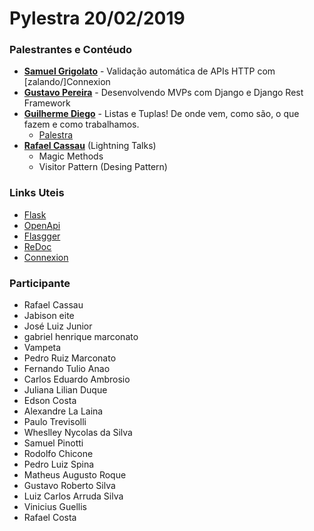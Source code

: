 # Pylestra 20/02/2019

### Palestrantes e Contéudo
- [**Samuel Grigolato**](https://github.com/samuelgrigolato) - Validação automática de APIs HTTP com [zalando/]Connexion
- [**Gustavo Pereira**](https://github.com/gstpreira) - Desenvolvendo MVPs com Django e Django Rest Framework
- [**Guilherme Diego**](https://github.com/guidiego) - Listas e Tuplas! De onde vem, como são, o que fazem e como trabalhamos.
  - [Palestra](https://docs.google.com/presentation/d/1qGQ5cKqxg9dc8EYeaPvA3KczV5Q3PJE6yipJu5OvEdg/edit?usp=sharing)
- [**Rafael Cassau**](https://github.com/rafaelcassau) (Lightning Talks)
  - Magic Methods
  - Visitor Pattern (Desing Pattern)

### Links Uteis
- [Flask](http://flask.pocoo.org/)
- [OpenApi](https://www.openapis.org/)
- [Flasgger](https://github.com/rochacbruno/flasgger)
- [ReDoc](https://github.com/Rebilly/ReDoc)
- [Connexion](https://github.com/zalando/connexion)

### Participante
- Rafael Cassau
- Jabison eite
- José Luiz Junior
- gabriel henrique marconato
- Vampeta
- Pedro Ruiz Marconato
- Fernando Tulio Anao
- Carlos Eduardo Ambrosio
- Juliana Lilian Duque
- Edson Costa
- Alexandre La Laina
- Paulo Trevisolli
- Wheslley Nycolas da Silva
- Samuel Pinotti
- Rodolfo Chicone
- Pedro Luiz Spina
- Matheus Augusto Roque
- Gustavo Roberto Silva
- Luiz Carlos Arruda Silva
- Vinicius Guellis
- Rafael Costa
